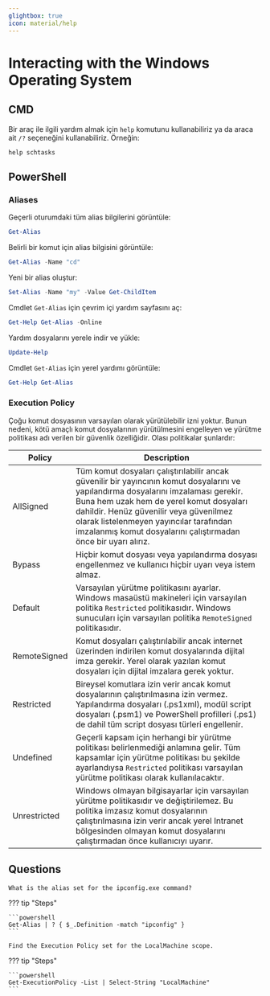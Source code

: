 ```yaml
---
glightbox: true
icon: material/help
---
```


# Interacting with the Windows Operating System

## CMD

Bir araç ile ilgili yardım almak için `help` komutunu kullanabiliriz ya da araca ait `/?` seçeneğini kullanabiliriz. Örneğin:

```batch
help schtasks
```

## PowerShell

### Aliases

Geçerli oturumdaki tüm alias bilgilerini görüntüle:

```powershell
Get-Alias
```

Belirli bir komut için alias bilgisini görüntüle:

```powershell
Get-Alias -Name "cd"
```

Yeni bir alias oluştur:

```powershell
Set-Alias -Name "my" -Value Get-ChildItem
```

Cmdlet `Get-Alias` için çevrim içi yardım sayfasını aç:

```powershell
Get-Help Get-Alias -Online
```

Yardım dosyalarını yerele indir ve yükle:

```powershell
Update-Help
```

Cmdlet `Get-Alias` için yerel yardımı görüntüle:

```powershell
Get-Help Get-Alias
```

### Execution Policy

Çoğu komut dosyasının varsayılan olarak yürütülebilir izni yoktur. Bunun nedeni, kötü amaçlı komut dosyalarının yürütülmesini engelleyen ve yürütme politikası adı verilen bir güvenlik özelliğidir. Olası politikalar şunlardır:

| Policy | Description |
|---|---|
| AllSigned | Tüm komut dosyaları çalıştırılabilir ancak güvenilir bir yayıncının komut dosyalarını ve yapılandırma dosyalarını imzalaması gerekir. Buna hem uzak hem de yerel komut dosyaları dahildir. Henüz güvenilir veya güvenilmez olarak listelenmeyen yayıncılar tarafından imzalanmış komut dosyalarını çalıştırmadan önce bir uyarı alırız. |
| Bypass | Hiçbir komut dosyası veya yapılandırma dosyası engellenmez ve kullanıcı hiçbir uyarı veya istem almaz. |
| Default | Varsayılan yürütme politikasını ayarlar. Windows masaüstü makineleri için varsayılan politika `Restricted` politikasıdır. Windows sunucuları için varsayılan politika `RemoteSigned` politikasıdır. |
| RemoteSigned | Komut dosyaları çalıştırılabilir ancak internet üzerinden indirilen komut dosyalarında dijital imza gerekir. Yerel olarak yazılan komut dosyaları için dijital imzalara gerek yoktur. |
| Restricted | Bireysel komutlara izin verir ancak komut dosyalarının çalıştırılmasına izin vermez. Yapılandırma dosyaları (.ps1xml), modül script dosyaları (.psm1) ve PowerShell profilleri (.ps1) de dahil tüm script dosyası türleri engellenir. |
| Undefined | Geçerli kapsam için herhangi bir yürütme politikası belirlenmediği anlamına gelir. Tüm kapsamlar için yürütme politikası bu şekilde ayarlandıysa `Restricted` politikası varsayılan yürütme politikası olarak kullanılacaktır. |
| Unrestricted | Windows olmayan bilgisayarlar için varsayılan yürütme politikasıdır ve değiştirilemez. Bu politika imzasız komut dosyalarının çalıştırılmasına izin verir ancak yerel Intranet bölgesinden olmayan komut dosyalarını çalıştırmadan önce kullanıcıyı uyarır. |

## Questions

```text
What is the alias set for the ipconfig.exe command?
```

??? tip "Steps"

    ```powershell
    Get-Alias | ? { $_.Definition -match "ipconfig" }
    ```

```text
Find the Execution Policy set for the LocalMachine scope.
```

??? tip "Steps"

    ```powershell
    Get-ExecutionPolicy -List | Select-String "LocalMachine"
    ```
